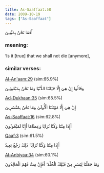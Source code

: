 ```yaml
---
title: As-Saaffaat:58
date: 2009-10-19
tags: ["As-Saaffaat"]
---
```

أَفَمَا نَحْنُ بِمَيِّتِينَ
### meaning: 
‘Is it [true] that we shall not die [anymore],
### similar verses: 

[Al-An'aam:29](/6/29) (sim:65.9%)

وَقَالُوا إِنْ هِيَ إِلَّا حَيَاتُنَا الدُّنْيَا وَمَا نَحْنُ بِمَبْعُوثِينَ

[Ad-Dukhaan:35](/44/35) (sim:65.5%)

إِنْ هِيَ إِلَّا مَوْتَتُنَا الْأُولَىٰ وَمَا نَحْنُ بِمُنْشَرِينَ

[As-Saaffaat:16](/37/16) (sim:62.8%)

أَإِذَا مِتْنَا وَكُنَّا تُرَابًا وَعِظَامًا أَإِنَّا لَمَبْعُوثُونَ

[Qaaf:3](/50/3) (sim:61.5%)

أَإِذَا مِتْنَا وَكُنَّا تُرَابًا ۖ ذَٰلِكَ رَجْعٌ بَعِيدٌ

[Al-Anbiyaa:34](/21/34) (sim:60.1%)

وَمَا جَعَلْنَا لِبَشَرٍ مِنْ قَبْلِكَ الْخُلْدَ ۖ أَفَإِنْ مِتَّ فَهُمُ الْخَالِدُونَ
